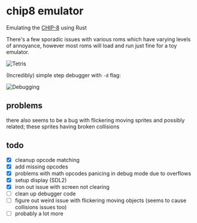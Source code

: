 # chip8 emulator

Emulating the [CHIP-8](https://en.wikipedia.org/wiki/CHIP-8) using Rust

There's a few sporadic issues with various roms which have varying levels of annoyance, however most roms will load and run just fine for a toy emulator.

![Tetris](https://i.imgur.com/eEb0CYg.png)

(Incredibly) simple step debugger with `-d` flag:

![Debugging](https://i.imgur.com/61DyUwI.png)

## problems
there also seems to be a bug with flickering moving sprites and possibly related; these sprites having broken collisions

## todo
- [X] cleanup opcode matching
- [X] add missing opcodes
- [X] problems with math opcodes panicing in debug mode due to overflows
- [X] setup display (SDL2)
- [X] iron out issue with screen not clearing
- [ ] clean up debugger code
- [ ] figure out weird issue with flickering moving objects (seems to cause collisions issues too)
- [ ] probably a lot more